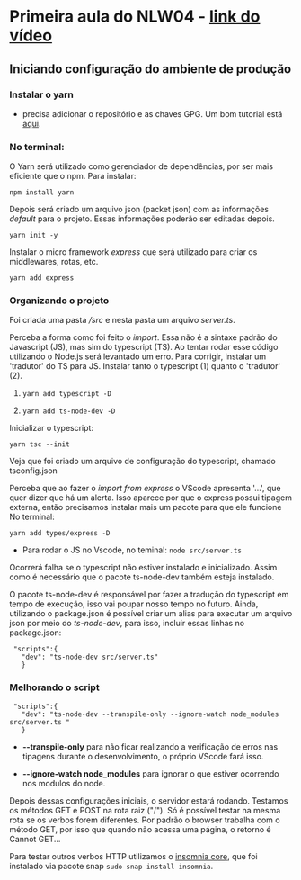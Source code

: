 # Primeira aula do NLW04 - [link do vídeo](https://nextlevelweek.com/inscricao/4)

## Iniciando configuração do ambiente de produção
### Instalar o yarn
 - precisa adicionar o repositório e as chaves GPG. Um bom tutorial está [aqui](https://www.hostinger.com.br/tutoriais/yarn-install).

### No terminal:
O Yarn será utilizado como gerenciador de dependências, por ser mais eficiente que o npm. Para instalar:

```npm install yarn```

Depois será criado um arquivo json (packet json) com as informações _default_ para o projeto. Essas informações poderão ser editadas depois.

```
yarn init -y
```

Instalar o micro framework _express_ que será utilizado para criar os middlewares, rotas, etc.
```
yarn add express
```

### Organizando o projeto
Foi criada uma pasta _/src_ e nesta pasta um arquivo _server.ts_.

Perceba a forma como foi feito o _import_. Essa não é a sintaxe padrão do Javascript (JS), mas sim do typescript (TS). Ao tentar rodar esse código utilizando
o Node.js será levantado um erro. Para corrigir, instalar um 'tradutor' do TS para JS. Instalar tanto o typescript (1) quanto o 'tradutor' (2).
1. ```yarn add typescript -D```

1. ```yarn add ts-node-dev -D```

Inicializar o typescript:

```yarn tsc --init ```

Veja que foi criado um arquivo de configuração do typescript, chamado tsconfig.json


Perceba que ao fazer o _import from express_ o VScode apresenta '...', que quer dizer que há um alerta. Isso aparece por que o express possui tipagem externa, então precisamos instalar mais um pacote para que ele funcione
No terminal:

```yarn add types/express -D ```

- Para rodar o JS no Vscode, no teminal:
```node src/server.ts```

Ocorrerá falha se o typescript não estiver instalado e inicializado. Assim como é necessário que o pacote ts-node-dev também esteja instalado.

O pacote ts-node-dev é responsável por fazer a tradução do typescript em tempo de execução, isso vai poupar nosso tempo no futuro.
Ainda, utilizando o package.json é possível criar um alias para executar um arquivo json por meio do _ts-node-dev_, para isso, incluir essas linhas no package.json:
 ```
  "scripts":{
    "dev": "ts-node-dev src/server.ts"
    }
 ```

### Melhorando o script
```
 "scripts":{
   "dev": "ts-node-dev --transpile-only --ignore-watch node_modules src/server.ts "
   }
```
- __--transpile-only__ para não ficar realizando a verificação de erros nas tipagens durante o desenvolvimento, o próprio VScode fará isso.

- __--ignore-watch node_modules__ para ignorar o que estiver ocorrendo nos modulos do node.

Depois dessas configurações iniciais, o servidor estará rodando.
Testamos os métodos GET e POST na rota raiz ("/"). Só é possível testar na mesma rota se os verbos forem diferentes.
Por padrão o browser trabalha com o método GET, por isso que quando não acessa uma página, o retorno é Cannot GET...

Para testar outros verbos HTTP utilizamos o [insomnia core](https://insomnia.rest/), que foi instalado via pacote snap `sudo snap install insomnia`.
